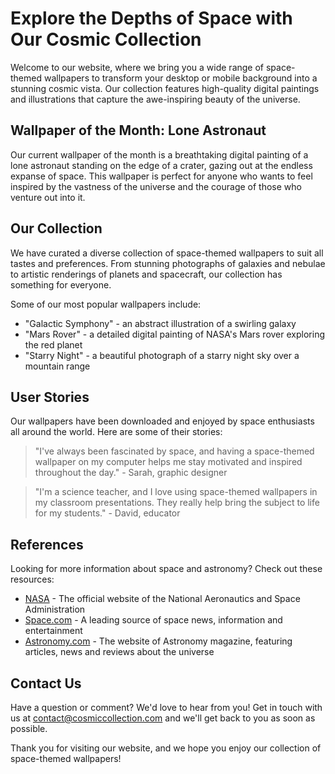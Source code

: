<!--font:Alegreya-->

# Explore the Depths of Space with Our Cosmic Collection

Welcome to our website, where we bring you a wide range of space-themed wallpapers to transform your desktop or mobile background into a stunning cosmic vista. Our collection features high-quality digital paintings and illustrations that capture the awe-inspiring beauty of the universe.

## Wallpaper of the Month: Lone Astronaut

Our current wallpaper of the month is a breathtaking digital painting of a lone astronaut standing on the edge of a crater, gazing out at the endless expanse of space. This wallpaper is perfect for anyone who wants to feel inspired by the vastness of the universe and the courage of those who venture out into it.

## Our Collection

We have curated a diverse collection of space-themed wallpapers to suit all tastes and preferences. From stunning photographs of galaxies and nebulae to artistic renderings of planets and spacecraft, our collection has something for everyone.

Some of our most popular wallpapers include:

- "Galactic Symphony" - an abstract illustration of a swirling galaxy
- "Mars Rover" - a detailed digital painting of NASA's Mars rover exploring the red planet
- "Starry Night" - a beautiful photograph of a starry night sky over a mountain range

## User Stories

Our wallpapers have been downloaded and enjoyed by space enthusiasts all around the world. Here are some of their stories:

> "I've always been fascinated by space, and having a space-themed wallpaper on my computer helps me stay motivated and inspired throughout the day." - Sarah, graphic designer

> "I'm a science teacher, and I love using space-themed wallpapers in my classroom presentations. They really help bring the subject to life for my students." - David, educator

## References

Looking for more information about space and astronomy? Check out these resources:

- [NASA](#) - The official website of the National Aeronautics and Space Administration
- [Space.com](#) - A leading source of space news, information and entertainment
- [Astronomy.com](#) - The website of Astronomy magazine, featuring articles, news and reviews about the universe

## Contact Us

Have a question or comment? We'd love to hear from you! Get in touch with us at [contact@cosmiccollection.com](mailto:contact@cosmiccollection.com) and we'll get back to you as soon as possible.

Thank you for visiting our website, and we hope you enjoy our collection of space-themed wallpapers!

<!--

Write me content for website with wallpaper which alt text is:

"A digital painting of a lone astronaut standing on the edge of a crater, gazing out at the endless expanse of space."

The name/title of the page should not be 1:1 copy of the alt text but rather a real content of the website which is using this wallpaper.

- Use markdown format 
- Start with heading
- Heading should be short and concise
- The content should look like a real website 
- The website should not be about the wallpaper, wallpaper is just a related background
- Heading should be contain work "wallpaper" or "background"
- Include real sections like references, contact, user stories, etc. use things relevant to the page purpose.
- Feel free to use structure like headings, bullets, numbering, blockquotes, paragraphs, horizontal lines, etc.
- You can use formatting like bold or _italic_
- You can include UTF-8 emojis
- Links should be only #hash anchors (and you can refer to the document itself)
- Do not include images


---


# Explore the Depths of Space with Our Cosmic Collection

Welcome to our website, where we bring you a wide range of space-themed wallpapers to transform your desktop or mobile background into a stunning cosmic vista. Our collection features high-quality digital paintings and illustrations that capture the awe-inspiring beauty of the universe.

## Wallpaper of the Month: Lone Astronaut

Our current wallpaper of the month is a breathtaking digital painting of a lone astronaut standing on the edge of a crater, gazing out at the endless expanse of space. This wallpaper is perfect for anyone who wants to feel inspired by the vastness of the universe and the courage of those who venture out into it.

## Our Collection

We have curated a diverse collection of space-themed wallpapers to suit all tastes and preferences. From stunning photographs of galaxies and nebulae to artistic renderings of planets and spacecraft, our collection has something for everyone.

Some of our most popular wallpapers include:

- "Galactic Symphony" - an abstract illustration of a swirling galaxy
- "Mars Rover" - a detailed digital painting of NASA's Mars rover exploring the red planet
- "Starry Night" - a beautiful photograph of a starry night sky over a mountain range

## User Stories

Our wallpapers have been downloaded and enjoyed by space enthusiasts all around the world. Here are some of their stories:

> "I've always been fascinated by space, and having a space-themed wallpaper on my computer helps me stay motivated and inspired throughout the day." - Sarah, graphic designer

> "I'm a science teacher, and I love using space-themed wallpapers in my classroom presentations. They really help bring the subject to life for my students." - David, educator

## References

Looking for more information about space and astronomy? Check out these resources:

- [NASA](#) - The official website of the National Aeronautics and Space Administration
- [Space.com](#) - A leading source of space news, information and entertainment
- [Astronomy.com](#) - The website of Astronomy magazine, featuring articles, news and reviews about the universe

## Contact Us

Have a question or comment? We'd love to hear from you! Get in touch with us at [contact@cosmiccollection.com](mailto:contact@cosmiccollection.com) and we'll get back to you as soon as possible.

Thank you for visiting our website, and we hope you enjoy our collection of space-themed wallpapers!

-->
